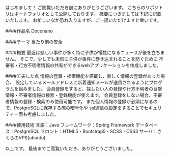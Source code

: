 はじめまして！
ご閲覧いただき誠にありがとうございます。
こちらのリポジトリはポートフォリオとして公開しております。
概要につきましては下記に記載いたします。
お忙しいなか恐れ入りますが、ご一読いただけますと幸いです。

####作品名
Doconano

####テーマ
当たり前の安全

####概要
最近は悲しい事件が多く特に子供が犠牲になるニュースが後を立ちません。
そこで、少しでも未然に子供が事件に巻き込まれることを防ぐために
不審者・行方不明者情報の共有ができるwebアプリケーションを作成しました。

####工夫した点
情報の登録・検索機能を搭載し、新しく情報の登録があった場合、
設定しているメールアドレスに新着通知メールが送信されるようにプログラムを組みました。
会員登録をすると、探したい人の登録や行方不明者の目撃情報・不審者情報の検索・登録機能が使えます。
会員登録をしない場合、不審者情報の登録・検索のみ使用可能です。
また個人情報の登録が必須になるので、PostgreSQLに保存する際の暗号化や
ssl通信の設定をすることでセキュリティー面も考慮しました。

####使用技術
言語：Java
フレームワーク：Spring Framework
データベース：PostgreSQL
フロント：HTML5・Bootstrap5・SCSS・CSS3
サーバ：さくらのVPS(ubuntu)

以上です。
最後までご高覧いただき、ありがとうございました。
